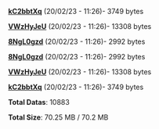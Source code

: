 [**kC2bbtXq**](/data/kC2bbtXq.txt) (20/02/23 - 11:26)- 3749 bytes

[**VWzHyJeU**](/data/VWzHyJeU.txt) (20/02/23 - 11:26)- 13308 bytes

[**8NgL0gzd**](/data/8NgL0gzd.txt) (20/02/23 - 11:26)- 2992 bytes

[**8NgL0gzd**](/data/8NgL0gzd.txt) (20/02/23 - 11:26)- 2992 bytes

[**VWzHyJeU**](/data/VWzHyJeU.txt) (20/02/23 - 11:26)- 13308 bytes

[**kC2bbtXq**](/data/kC2bbtXq.txt) (20/02/23 - 11:26)- 3749 bytes

**Total Datas**: 10883

**Total Size**: 70.25 MB / 70.2 MB